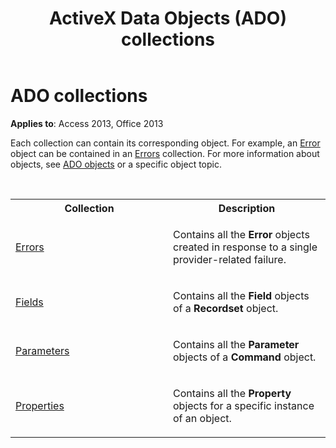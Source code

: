 ﻿---
title: ActiveX Data Objects (ADO) collections
TOCTitle: ADO collections
ms:assetid: a57e4c0c-d043-edb8-1bbe-5b7b437a8150
ms:mtpsurl: https://msdn.microsoft.com/library/JJ249769(v=office.15)
ms:contentKeyID: 48546833
ms.date: 09/18/2015
mtps_version: v=office.15
---

# ADO collections

**Applies to**: Access 2013, Office 2013

Each collection can contain its corresponding object. For example, an [Error](error-object-ado.md) object can be contained in an [Errors](errors-collection-ado.md) collection. For more information about objects, see [ADO objects](ado-objects-and-interfaces.md) or a specific object topic.

<br/>

<table>
<colgroup>
<col style="width: 50%" />
<col style="width: 50%" />
</colgroup>
<tbody>
<tr class="even">
<th>Collection</th>
<th>Description</th>
</tr>
<tr class="odd">
<td><p><a href="errors-collection-ado.md">Errors</a></p></td>
<td><p>Contains all the <strong>Error</strong> objects created in response to a single provider-related failure.</p></td>
</tr>
<tr class="even">
<td><p><a href="fields-collection-ado.md">Fields</a></p></td>
<td><p>Contains all the <strong>Field</strong> objects of a <strong>Recordset</strong> object.</p></td>
</tr>
<tr class="odd">
<td><p><a href="parameters-collection-ado.md">Parameters</a></p></td>
<td><p>Contains all the <strong>Parameter</strong> objects of a <strong>Command</strong> object.</p></td>
</tr>
<tr class="even">
<td><p><a href="properties-collection-ado.md">Properties</a></p></td>
<td><p>Contains all the <strong>Property</strong> objects for a specific instance of an object.</p></td>
</tr>
</tbody>
</table>

<br/>


